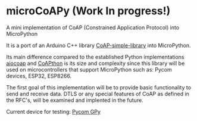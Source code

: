 # microCoAPy (Work In progress!)
A mini implementation of CoAP (Constrained Application Protocol) into MicroPython

It is a port of an Arduino C++ library [CoAP-simple-library](https://github.com/hirotakaster/CoAP-simple-library) into MicroPython. 

Its main difference compared to the established Python implementations [aiocoap](https://github.com/chrysn/aiocoap) and [CoAPthon](https://github.com/Tanganelli/CoAPthon) is its size and complexity since this library will be used on microcontrollers that support MicroPython such as: Pycom devices, ESP32, ESP8266. 

The first goal of this implementation will be to provide basic functionality to send and receive data. DTLS or any special features of CoAP as defined in the RFC's, will be examined and implented in the future. 

Current device for testing: [Pycom GPy](https://pycom.io/product/gpy/)
